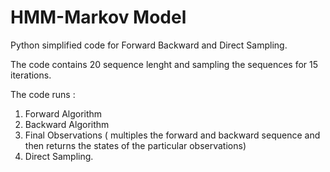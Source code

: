 # HMM-Markov Model
Python simplified code for Forward Backward and Direct Sampling.

The code contains 20 sequence lenght and sampling the sequences for 15 iterations.

The code runs : 
1) Forward Algorithm
2) Backward Algorithm
3) Final Observations ( multiples the forward and backward sequence and then returns the states of the particular observations)
4) Direct Sampling.
